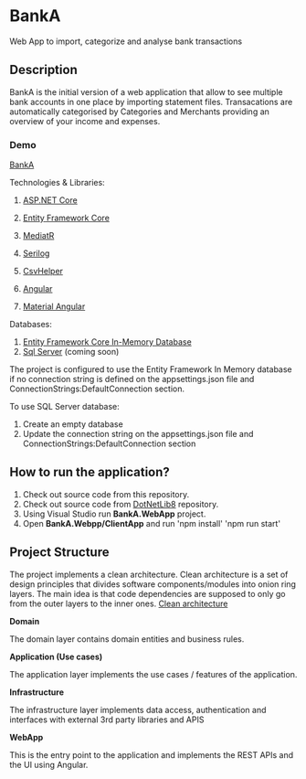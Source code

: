 # BankA
Web App to import, categorize and analyse bank transactions

## Description
BankA is the initial version of a web application that allow to see multiple bank accounts in one place by importing statement files. Transacations are automatically categorised by Categories and Merchants providing an overview of your income and expenses.

### Demo
[BankA](https://banka.azurewebsites.net)

Technologies & Libraries:
1. [ASP.NET Core](https://learn.microsoft.com/en-us/aspnet/core/release-notes/aspnetcore-8.0?view=aspnetcore-8.0)
2. [Entity Framework Core](https://learn.microsoft.com/en-us/ef/core/what-is-new/ef-core-8.0/whatsnew)
3. [MediatR](https://github.com/jbogard/MediatR)
4. [Serilog](https://serilog.net/)
5. [CsvHelper](https://serilog.net/)

6. [Angular](https://angular.io/)
7. [Material Angular](https://material.angular.io/)

Databases:
1. [Entity Framework Core In-Memory Database](https://learn.microsoft.com/en-us/ef/core/providers/in-memory/?tabs=dotnet-core-cli)
2. [Sql Server](https://www.microsoft.com/en-us/sql-server/sql-server-downloads) (coming soon)

The project is configured to use the Entity Framework In Memory database if no connection string is defined on the appsettings.json file and ConnectionStrings:DefaultConnection section.

To use SQL Server database:
1. Create an empty database
2. Update the connection string on the appsettings.json file and ConnectionStrings:DefaultConnection section


## How to run the application?
 1. Check out source code from this repository.
 2. Check out source code from [DotNetLib8](https://github.com/figueiredorui/DotNetLib8) repository.
 3. Using Visual Studio run **BankA.WebApp** project.
 4. Open **BankA.Webpp/ClientApp** and run 'npm install' 'npm run start'
 
## Project Structure

The project implements a clean architecture. Clean architecture is a set of design principles that divides software components/modules into onion ring layers. The main idea is that code dependencies are supposed to only go from the outer layers to the inner ones. [Clean architecture](https://blog.cleancoder.com/uncle-bob/2012/08/13/the-clean-architecture.html)

**Domain**

The domain layer contains domain entities and business rules.

**Application (Use cases)**

The application layer implements the use cases / features of the application.

**Infrastructure**

The infrastructure layer implements data access, authentication and interfaces with external 3rd party libraries and APIS

**WebApp**

This is the entry point to the application and implements the REST APIs and the UI using Angular.

